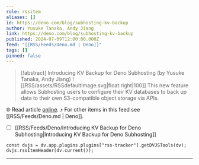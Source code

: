 ```yaml
---
role: rssitem
aliases: []
id: https://deno.com/blog/subhosting-kv-backup
author: Yusuke Tanaka, Andy Jiang
link: https://deno.com/blog/subhosting-kv-backup
published: 2024-07-09T12:00:00.000Z
feed: "[[RSS/Feeds/Deno.md | Deno]]"
tags: []
pinned: false
---
```


> [!abstract] Introducing KV Backup for Deno Subhosting (by Yusuke Tanaka, Andy Jiang)
> ![[RSS/assets/RSSdefaultImage.svg|float:right|100]] This new feature allows Subhosting users to configure their KV databases to back up data to their own S3-compatible object storage via APIs.

🌐 Read article [online](https://deno.com/blog/subhosting-kv-backup). ⤴ For other items in this feed see [[RSS/Feeds/Deno.md | Deno]].

- [ ] [[RSS/Feeds/Deno/Introducing KV Backup for Deno Subhosting|Introducing KV Backup for Deno Subhosting]]

~~~dataviewjs
const dvjs = dv.app.plugins.plugins["rss-tracker"].getDVJSTools(dv);
dvjs.rssItemHeader(dv.current());
~~~

- - -


